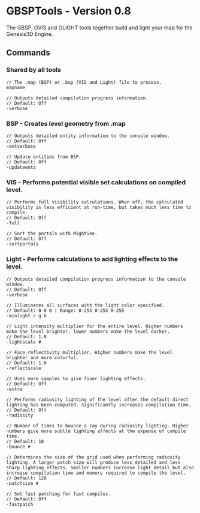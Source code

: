 # GBSPTools - Version 0.8
The GBSP, GVIS and GLIGHT tools together build and light your map for the Genesis3D Engine.

## Commands
### Shared by all tools
	// The .map (BSP) or .bsp (VIS and Light) file to process.
	mapname

	// Outputs detailed compilation progress information.
	// Default: Off
	-verbose

### BSP - Creates level geometry from .map
    // Outputs detailed entity information to the console window.
    // Default: Off
    -entverbose

    // Update entities from BSP.
    // Default: Off
    -updateents

### VIS - Performs potential visible set calculations on compiled level.

	// Performs full visibility calculations. When off, the calculated visibility is less efficient at run-time, but takes much less time to compile.
	// Default: Off
	-full

	// Sort the portals with MightSee.
	// Default: Off
	-sortportals

### Light - Performs calculations to add lighting effects to the level.
	// Outputs detailed compilation progress information to the console window.
	// Default: Off
	-verbose

	// Illuminates all surfaces with the light color specified.
	// Default: 0 0 0 | Range: 0-255 0-255 0-255
	-minlight r g b 

	// Light intensity multiplier for the entire level. Higher numbers make the level brighter, lower numbers make the level darker.
	// Default: 1.0
	-lightscale #

    // Face reflectivity multiplier. Higher numbers make the level brighter and more colorful.
    // Default: 1.0
    -reflectscale

	// Uses more samples to give finer lighting effects.
    // Default: Off
    -extra

	// Performs radiosity lighting of the level after the default direct lighting has been computed. Significantly increases compilation time.
	// Default: Off
	-radiosity

    // Number of times to bounce a ray during radiosity lighting. Higher numbers give more subtle lighting effects at the expense of compile time.
    // Default: 10
    -bounce #

    // Determines the size of the grid used when performing radiosity lighting. A larger patch size will produce less detailed and less sharp lighting effects. Smaller numbers increase light detail but also increase compilation time and memory required to compile the level.
    // Default: 128
    -patchsize #

    // Set fast patching for fast compiles.
    // Default: Off
    -fastpatch
